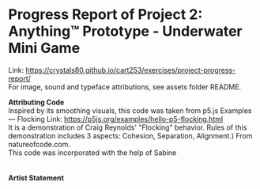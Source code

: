 # Progress Report of Project 2: Anything™ Prototype - Underwater Mini Game

Link: https://crystals80.github.io/cart253/exercises/project-progress-report/
<br>
For image, sound and typeface attributions, see assets folder README.

<b>Attributing Code</b>
<br>
Inspired by its smoothing visuals, this code was taken from p5.js Examples — Flocking
Link: https://p5js.org/examples/hello-p5-flocking.html
<br>
It is a demonstration of Craig Reynolds' "Flocking" behavior.
Rules of this demonstration includes 3 aspects: Cohesion, Separation, Alignment.) From natureofcode.com.
<br>
This code was incorporated with the help of Sabine
<br>
<br>
<br>
<b>Artist Statement</b>
